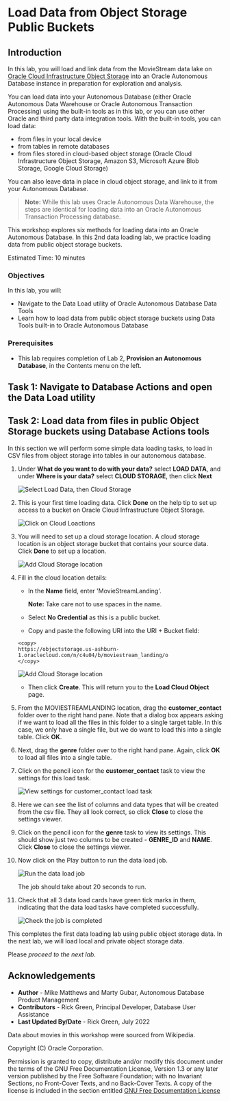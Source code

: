 # Load Data from Object Storage Public Buckets

## Introduction

In this lab, you will load and link data from the MovieStream data lake on [Oracle Cloud Infrastructure Object Storage](https://www.oracle.com/cloud/storage/object-storage.html) into an Oracle Autonomous Database instance in preparation for exploration and analysis.

You can load data into your Autonomous Database (either Oracle Autonomous Data Warehouse or Oracle Autonomous Transaction Processing) using the built-in tools as in this lab, or you can use other Oracle and third party data integration tools. With the built-in tools, you can load data:

+ from files in your local device
+ from tables in remote databases
+ from files stored in cloud-based object storage (Oracle Cloud Infrastructure Object Storage, Amazon S3, Microsoft Azure Blob Storage, Google Cloud Storage)

You can also leave data in place in cloud object storage, and link to it from your Autonomous Database.

> **Note:** While this lab uses Oracle Autonomous Data Warehouse, the steps are identical for loading data into an Oracle Autonomous Transaction Processing database.

This workshop explores six methods for loading data into an Oracle Autonomous Database. In this 2nd data loading lab, we practice loading data from public object storage buckets.

Estimated Time: 10 minutes

### Objectives

In this lab, you will:
* Navigate to the Data Load utility of Oracle Autonomous Database Data Tools
* Learn how to load data from public object storage buckets using Data Tools built-in to Oracle Autonomous Database

### Prerequisites

- This lab requires completion of Lab 2, **Provision an Autonomous Database**, in the Contents menu on the left.

## Task 1: Navigate to Database Actions and open the Data Load utility

[](include:adb-goto-data-load-utility.md)

## Task 2: Load data from files in public Object Storage buckets using Database Actions tools

In this section we will perform some simple data loading tasks, to load in CSV files from object storage into tables in our autonomous database.

1. Under **What do you want to do with your data?** select **LOAD DATA**, and under **Where is your data?** select **CLOUD STORAGE**, then click **Next**

    ![Select Load Data, then Cloud Storage](images/loadfromstorage.png)

2. This is your first time loading data. Click **Done** on the help tip to set up access to a bucket on Oracle Cloud Infrastructure Object Storage.

    ![Click on Cloud Loactions](images/add-cloud-storage.png)

3. You will need to set up a cloud storage location. A cloud storage location is an object storage bucket that contains your source data. Click **Done** to set up a location.

    ![Add Cloud Storage location](images/goto-addcloudstorage.png)

4. Fill in the cloud location details:

    - In the **Name** field, enter 'MovieStreamLanding'.

      **Note:** Take care not to use spaces in the name.

    - Select **No Credential** as this is a public bucket.

    - Copy and paste the following URI into the URI + Bucket field:

    ```
    <copy>
    https://objectstorage.us-ashburn-1.oraclecloud.com/n/c4u04/b/moviestream_landing/o
    </copy>
    ```

    ![Add Cloud Storage location](images/addcloudstorage-details.png)

    - Then click **Create**. This will return you to the **Load Cloud Object** page.

5. From the MOVIESTREAMLANDING location, drag the **customer_contact** folder over to the right hand pane. Note that a dialog box appears asking if we want to load all the files in this folder to a single target table. In this case, we only have a single file, but we do want to load this into a single table. Click **OK**.

6. Next, drag the **genre** folder over to the right hand pane. Again, click **OK** to load all files into a single table.

7. Click on the pencil icon for the **customer_contact** task to view the settings for this load task.

    ![View settings for customer_contact load task](images/cc-viewsettings.png)

8. Here we can see the list of columns and data types that will be created from the csv file. They all look correct, so click **Close** to close the settings viewer.

9. Click on the pencil icon for the **genre** task to view its settings. This should show just two columns to be created - **GENRE_ID** and **NAME**. Click **Close** to close the settings viewer.

10. Now click on the Play button to run the data load job.

    ![Run the data load job](images/rundataload.png)

    The job should take about 20 seconds to run.

11. Check that all 3 data load cards have green tick marks in them, indicating that the data load tasks have completed successfully.

    ![Check the job is completed](images/loadcompleted.png)

This completes the first data loading lab using public object storage data. In the next lab, we will load local and private object storage data.

Please *proceed to the next lab*.

## Acknowledgements

* **Author** - Mike Matthews and Marty Gubar, Autonomous Database Product Management
* **Contributors** -  Rick Green, Principal Developer, Database User Assistance
* **Last Updated By/Date** - Rick Green, July 2022

Data about movies in this workshop were sourced from Wikipedia.

Copyright (C) Oracle Corporation.

Permission is granted to copy, distribute and/or modify this document
under the terms of the GNU Free Documentation License, Version 1.3
or any later version published by the Free Software Foundation;
with no Invariant Sections, no Front-Cover Texts, and no Back-Cover Texts.
A copy of the license is included in the section entitled [GNU Free Documentation License](files/gnu-free-documentation-license.txt)
